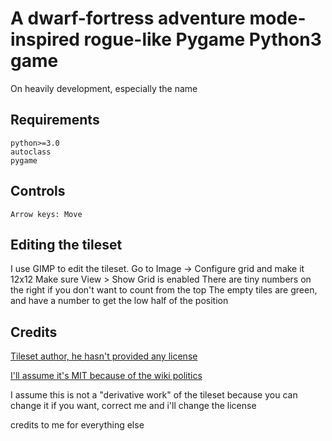 # A dwarf-fortress adventure mode-inspired rogue-like Pygame Python3 game
On heavily development, especially the name

## Requirements
	python>=3.0
	autoclass
    pygame
   
## Controls
	Arrow keys: Move

## Editing the tileset
I use GIMP to edit the tileset. Go to Image -> Configure grid and make it 12x12
Make sure View > Show Grid is enabled
There are tiny numbers on the right if you don't want to count from the top
The empty tiles are green, and have a number to get the low half of the position

## Credits
[Tileset author, he hasn't provided any license](https://dwarffortresswiki.org/index.php/User:Alloy)

[I'll assume it's MIT because of the wiki politics](https://dwarffortresswiki.org/index.php/User:Alloy)

I assume this is not a "derivative work" of the tileset because you can change it if you want, correct me and i'll change the license

credits to me for everything else